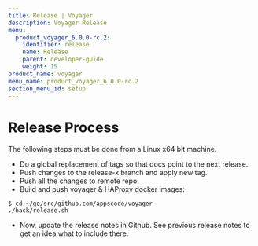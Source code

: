 ```yaml
---
title: Release | Voyager
description: Voyager Release
menu:
  product_voyager_6.0.0-rc.2:
    identifier: release
    name: Release
    parent: developer-guide
    weight: 15
product_name: voyager
menu_name: product_voyager_6.0.0-rc.2
section_menu_id: setup
---
```

# Release Process

The following steps must be done from a Linux x64 bit machine.

- Do a global replacement of tags so that docs point to the next release.
- Push changes to the release-x branch and apply new tag.
- Push all the changes to remote repo.
- Build and push voyager & HAProxy docker images:

```console
$ cd ~/go/src/github.com/appscode/voyager
./hack/release.sh
```

- Now, update the release notes in Github. See previous release notes to get an idea what to include there.
